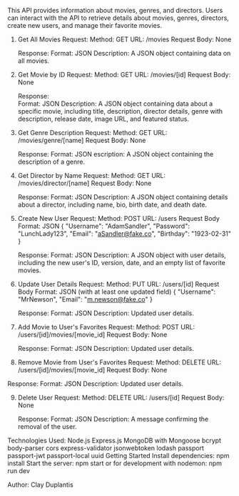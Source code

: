 This API provides information about movies, genres, and directors. Users can interact with the API to retrieve details about movies, genres, directors, create new users, and manage their favorite movies.

1.  Get All Movies
    Request:
    Method: GET
    URL: /movies
    Request Body: None

    Response:
    Format: JSON
    Description: A JSON object containing data on all movies.

2.  Get Movie by ID
    Request:
    Method: GET
    URL: /movies/[id]
    Request Body: None

    Response:  
     Format: JSON
    Description: A JSON object containing data about a specific movie, including title, description, director details, genre with description, release date, image URL, and featured status.

3.  Get Genre Description
    Request:
    Method: GET
    URL: /movies/genre/[name]
    Request Body: None

    Response:
    Format: JSON
    escription: A JSON object containing the description of a genre.

4.  Get Director by Name
    Request:
    Method: GET
    URL: /movies/director/[name]
    Request Body: None

    Response:
    Format: JSON
    Description: A JSON object containing details about a director, including name, bio, birth date, and death date.

5.  Create New User
    Request:
    Method: POST
    URL: /users
    Request Body Format: JSON
    {
    "Username": "AdamSandler",
    "Password": "LunchLady123",
    "Email": "aSandler@fake.co",
    "Birthday": "1923-02-31"
    }

    Response:
    Format: JSON
    Description: A JSON object with user details, including the new user's ID, version, date, and an empty list of favorite movies.

6.  Update User Details
    Request:
    Method: PUT
    URL: /users/[id]
    Request Body Format: JSON (with at least one updated field)
    {
    "Username": "MrNewson",
    "Email": "m.newson@fake.co"
    }

    Response:
    Format: JSON
    Description: Updated user details.

7.  Add Movie to User's Favorites
    Request:
    Method: POST
    URL: /users/[id]/movies/[movie_id]
    Request Body: None

    Response:
    Format: JSON
    Description: Updated user details.

8.  Remove Movie from User's Favorites
    Request:
    Method: DELETE
    URL: /users/[id]/movies/[movie_id]
    Request Body: None

Response:
Format: JSON
Description: Updated user details.

9. Delete User
   Request:
   Method: DELETE
   URL: /users/[id]
   Request Body: None

   Response:
   Format: JSON
   Description: A message confirming the removal of the user.

Technologies Used:
Node.js
Express.js
MongoDB with Mongoose
bcrypt
body-parser
cors
express-validator
jsonwebtoken
lodash
passport
passport-jwt
passport-local
uuid
Getting Started
Install dependencies: npm install
Start the server: npm start or for development with nodemon: npm run dev

Author:
Clay Duplantis
